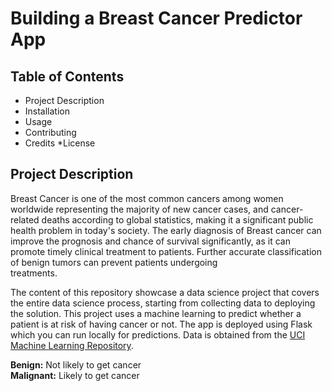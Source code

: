 # Building a Breast Cancer Predictor App

## Table of Contents

- Project Description
- Installation
- Usage
- Contributing
- Credits
  \*License

## Project Description

Breast Cancer is one of the most common cancers among women worldwide representing the majority of new cancer cases,
and cancer-related deaths according to global statistics, making it a significant public health problem in today's society.
The early diagnosis of Breast cancer can improve the prognosis and chance of survival significantly, as it can promote
timely clinical treatment to patients. Further accurate classification of benign tumors can prevent patients undergoing  
treatments.

The content of this repository showcase a data science project that covers the entire data science process, starting from
collecting data to deploying the solution. This project uses a machine learning to predict whether a patient is at risk of
having cancer or not. The app is deployed using Flask which you can run locally for predictions. Data is obtained from the
[UCI Machine Learning Repository](https://archive.ics.uci.edu/ml/datasets/Breast+Cancer+Wisconsin+%28Original%29).

**Benign:** Not likely to get cancer  
**Malignant:** Likely to get cancer
